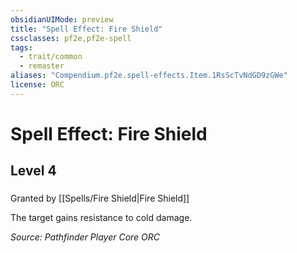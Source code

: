 ```yaml
---
obsidianUIMode: preview
title: "Spell Effect: Fire Shield"
cssclasses: pf2e,pf2e-spell
tags:
  - trait/common
  - remaster
aliases: "Compendium.pf2e.spell-effects.Item.1RsScTvNdGD9zGWe"
license: ORC
---
```

# Spell Effect: Fire Shield
## Level 4
### 






Granted by [[Spells/Fire Shield|Fire Shield]]

The target gains resistance to cold damage.

*Source: Pathfinder Player Core*
*ORC*
